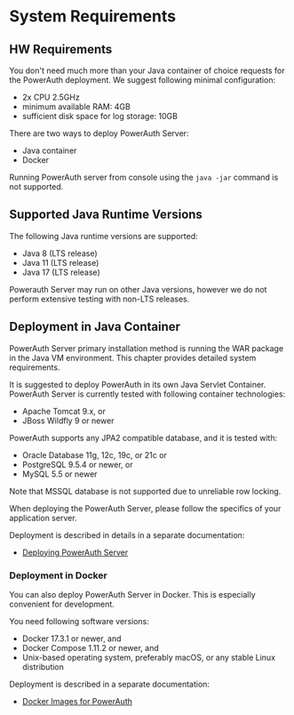 # System Requirements

## HW Requirements

You don't need much more than your Java container of choice requests for the PowerAuth deployment. We suggest following minimal configuration:

- 2x CPU 2.5GHz
- minimum available RAM: 4GB
- sufficient disk space for log storage: 10GB

There are two ways to deploy PowerAuth Server:

- Java container
- Docker

Running PowerAuth server from console using the `java -jar` command is not supported.

## Supported Java Runtime Versions

The following Java runtime versions are supported:
- Java 8 (LTS release)
- Java 11 (LTS release)
- Java 17 (LTS release)

Powerauth Server may run on other Java versions, however we do not perform extensive testing with non-LTS releases.

## Deployment in Java Container

PowerAuth Server primary installation method is running the WAR package in the Java VM environment. This chapter provides detailed system requirements.

It is suggested to deploy PowerAuth in its own Java Servlet Container. PowerAuth Server is currently tested with following container technologies:

- Apache Tomcat 9.x, or
- JBoss Wildfly 9 or newer

PowerAuth supports any JPA2 compatible database, and it is tested with:

- Oracle Database 11g, 12c, 19c, or 21c or
- PostgreSQL 9.5.4 or newer, or
- MySQL 5.5 or newer

Note that MSSQL database is not supported due to unreliable row locking.

When deploying the PowerAuth Server, please follow the specifics of your application server.

Deployment is described in details in a separate documentation:

- [Deploying PowerAuth Server](./Deploying-PowerAuth-Server.md)

### Deployment in Docker

You can also deploy PowerAuth Server in Docker. This is especially convenient for development.

You need following software versions:

- Docker 17.3.1 or newer, and
- Docker Compose 1.11.2 or newer, and
- Unix-based operating system, preferably macOS, or any stable Linux distribution

Deployment is described in a separate documentation:

- [Docker Images for PowerAuth](https://github.com/wultra/powerauth-docker)
